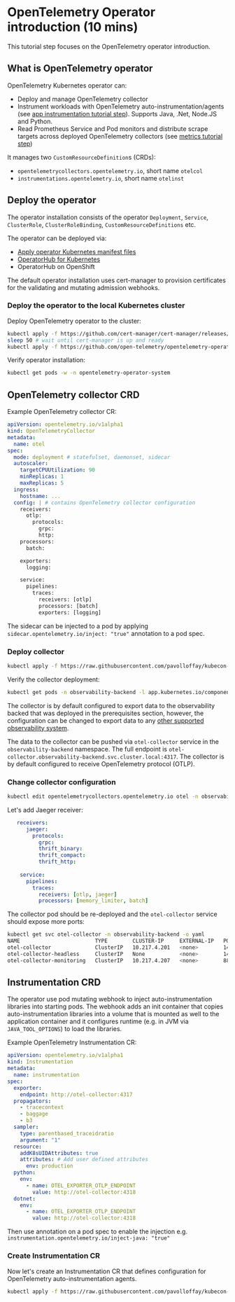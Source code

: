# OpenTelemetry Operator introduction (10 mins)

This tutorial step focuses on the OpenTelemetry operator introduction.

## What is OpenTelemetry operator

OpenTelemetry Kubernetes operator can:
* Deploy and manage OpenTelemetry collector
* Instrument workloads with OpenTelemetry auto-instrumentation/agents (see [app instrumentation tutorial step](./03-app-instrumentation.md)). Supports Java, .Net, Node.JS and Python.
* Read Prometheus Service and Pod monitors and distribute scrape targets across deployed OpenTelemetry collectors (see [metrics tutorial step](./04-metrics.md))

It manages two `CustomResourceDefinition`s (CRDs):
* `opentelemetrycollectors.opentelemetry.io`, short name `otelcol`
* `instrumentations.opentelemetry.io`, short name `otelinst`

## Deploy the operator

The operator installation consists of the operator `Deployment`, `Service`, `ClusterRole`, `ClusterRoleBinding`, `CustomResourceDefinitions` etc.

The operator can be deployed via:
* [Apply operator Kubernetes manifest files](https://github.com/open-telemetry/opentelemetry-operator/releases/download/v0.74.0/opentelemetry-operator.yaml)
* [OperatorHub for Kubernetes](https://operatorhub.io/operator/opentelemetry-operator)
* OperatorHub on OpenShift

The default operator installation uses cert-manager to provision certificates for the validating and mutating admission webhooks.

### Deploy the operator to the local Kubernetes cluster

Deploy OpenTelemetry operator to the cluster:

```bash
kubectl apply -f https://github.com/cert-manager/cert-manager/releases/download/v1.11.0/cert-manager.yaml
sleep 50 # wait until cert-manager is up and ready
kubectl apply -f https://github.com/open-telemetry/opentelemetry-operator/releases/download/v0.74.0/opentelemetry-operator.yaml
```

Verify operator installation:

```bash
kubectl get pods -w -n opentelemetry-operator-system
```

## OpenTelemetry collector CRD

Example OpenTelemetry collector CR:

```yaml
apiVersion: opentelemetry.io/v1alpha1
kind: OpenTelemetryCollector
metadata:
  name: otel
spec:
  mode: deployment # statefulset, daemonset, sidecar
  autoscaler:
    targetCPUUtilization: 90
    minReplicas: 1
    maxReplicas: 5
  ingress:
    hostname: ...
  config: | # contains OpenTelemetry collector configuration
    receivers:
      otlp:
        protocols:
          grpc:
          http:
    processors:
      batch:

    exporters:
      logging:

    service:
      pipelines:
        traces:
          receivers: [otlp]
          processors: [batch]
          exporters: [logging]
```

The sidecar can be injected to a pod by applying `sidecar.opentelemetry.io/inject: "true"` annotation to a pod spec.

### Deploy collector

```bash
kubectl apply -f https://raw.githubusercontent.com/pavolloffay/kubecon-eu-2023-opentelemetry-kubernetes-tutorial/main/backend/02-collector.yaml
```

Verify the collector deployment:
```bash
kubectl get pods -n observability-backend -l app.kubernetes.io/component=opentelemetry-collector -w 
```

The collector is by default configured to export data to the observability backed that was deployed in the prerequisites section, however, the configuration can be changed to export data to any [other supported observability system](https://github.com/open-telemetry/opentelemetry-collector-contrib/tree/main/exporter).

The data to the collector can be pushed via `otel-collector` service in the `observability-backend` namespace. The full endpoint is `otel-collector.observability-backend.svc.cluster.local:4317`. The collector is by default configured to receive OpenTelemetry protocol (OTLP).

### Change collector configuration

```bash
kubectl edit opentelemetrycollectors.opentelemetry.io otel -n observability-backend 
```

Let's add Jaeger receiver:

```yaml
   receivers:
      jaeger:
        protocols:
          grpc:
          thrift_binary:
          thrift_compact:
          thrift_http:
        
    service:
      pipelines:
        traces:
          receivers: [otlp, jaeger]
          processors: [memory_limiter, batch]
```

The collector pod should be re-deployed and the `otel-collector` service should expose more ports:

```bash
kubectl get svc otel-collector -n observability-backend -o yaml
NAME                        TYPE        CLUSTER-IP     EXTERNAL-IP   PORT(S)                                                             AGE
otel-collector              ClusterIP   10.217.4.201   <none>        14250/TCP,6832/UDP,6831/UDP,14268/TCP,4317/TCP,4318/TCP,55681/TCP   5m15s
otel-collector-headless     ClusterIP   None           <none>        14250/TCP,6832/UDP,6831/UDP,14268/TCP,4317/TCP,4318/TCP,55681/TCP   5m15s
otel-collector-monitoring   ClusterIP   10.217.4.207   <none>        8888/TCP  
```

## Instrumentation CRD

The operator use pod mutating webhook to inject auto-instrumentation libraries into starting pods.
The webhook adds an init container that copies auto-instrumentation libraries into a volume that is mounted as well to the application container and
it configures runtime (e.g. in JVM via `JAVA_TOOL_OPTIONS`) to load the libraries.


Example OpenTelemetry Instrumentation CR:

```yaml
apiVersion: opentelemetry.io/v1alpha1
kind: Instrumentation
metadata:
  name: instrumentation
spec:
  exporter:
    endpoint: http://otel-collector:4317
  propagators:
    - tracecontext
    - baggage
    - b3
  sampler:
    type: parentbased_traceidratio
    argument: "1"
  resource:
    addK8sUIDAttributes: true
    attributes: # Add user defined attributes
      env: production
  python:
    env:
      - name: OTEL_EXPORTER_OTLP_ENDPOINT
        value: http://otel-collector:4318
  dotnet:
    env:
      - name: OTEL_EXPORTER_OTLP_ENDPOINT
        value: http://otel-collector:4318
```

Then use annotation on a pod spec to enable the injection e.g. `instrumentation.opentelemetry.io/inject-java: "true"`

### Create Instrumentation CR

Now let's create an Instrumentation CR that defines configuration for OpenTelemetry auto-instrumentation agents.

```bash
kubectl apply -f https://raw.githubusercontent.com/pavolloffay/kubecon-eu-2023-opentelemetry-kubernetes-tutorial/main/app/instrumentation.yaml
```
